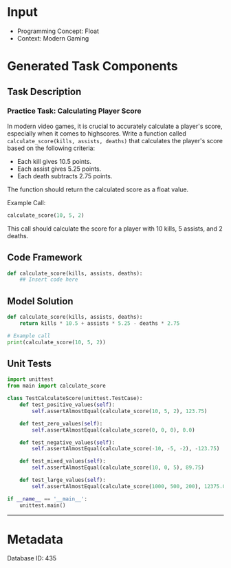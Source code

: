 # Input
- Programming Concept: Float
- Context: Modern Gaming

# Generated Task Components
## Task Description
### Practice Task: Calculating Player Score

In modern video games, it is crucial to accurately calculate a player's score, especially when it comes to highscores. Write a function called `calculate_score(kills, assists, deaths)` that calculates the player's score based on the following criteria:

- Each kill gives 10.5 points.
- Each assist gives 5.25 points.
- Each death subtracts 2.75 points.

The function should return the calculated score as a float value.

Example Call:
```python
calculate_score(10, 5, 2)
```
This call should calculate the score for a player with 10 kills, 5 assists, and 2 deaths.

## Code Framework
```python
def calculate_score(kills, assists, deaths):
    ## Insert code here
```

## Model Solution
```python
def calculate_score(kills, assists, deaths):
    return kills * 10.5 + assists * 5.25 - deaths * 2.75

# Example call
print(calculate_score(10, 5, 2))
```

## Unit Tests
```python
import unittest
from main import calculate_score

class TestCalculateScore(unittest.TestCase):
    def test_positive_values(self):
        self.assertAlmostEqual(calculate_score(10, 5, 2), 123.75)

    def test_zero_values(self):
        self.assertAlmostEqual(calculate_score(0, 0, 0), 0.0)

    def test_negative_values(self):
        self.assertAlmostEqual(calculate_score(-10, -5, -2), -123.75)

    def test_mixed_values(self):
        self.assertAlmostEqual(calculate_score(10, 0, 5), 89.75)

    def test_large_values(self):
        self.assertAlmostEqual(calculate_score(1000, 500, 200), 12375.0)

if __name__ == '__main__':
    unittest.main()
```
___
# Metadata
Database ID: 435
